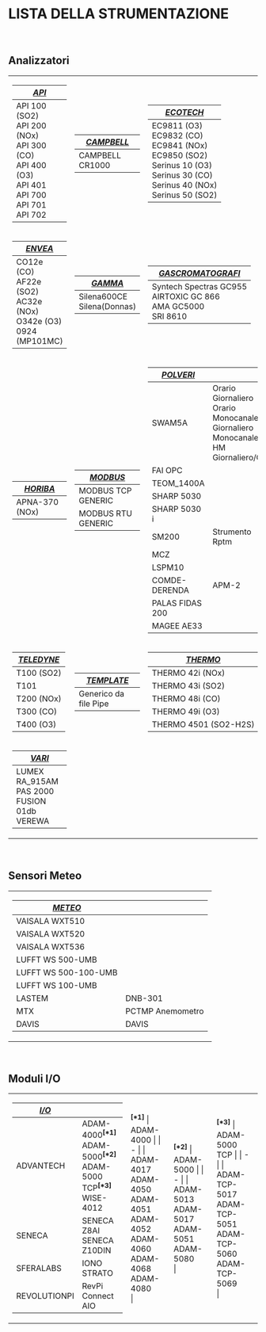 # LISTA DELLA STRUMENTAZIONE

<br>

## Analizzatori

<table>

<tr><td>

| <u>*****API*****</u> |
| - |
| API 100 (SO2) <br> API 200 (NOx) <br> API 300 (CO) <br> API 400 (O3) <br> API 401 <br> API 700 <br> API 701 <br> API 702 <br> |

</td><td>

| <u>*****CAMPBELL*****</u> |
| - |
| CAMPBELL CR1000 |

</td><td>

| <u>*****ECOTECH*****</u> |
| - |
| EC9811 (O3) <br> EC9832 (CO) <br> EC9841 (NOx) <br> EC9850 (SO2) <br> Serinus 10 (O3) <br> Serinus 30 (CO) <br> Serinus 40 (NOx) <br> Serinus 50 (SO2) <br> |

</td></tr>
<tr><td>

| <u>*****ENVEA*****</u> |
| - |
| CO12e (CO) <br> AF22e (SO2) <br> AC32e (NOx) <br> O342e (O3) <br> 0924 (MP101MC) <br> |

</td><td>

| <u>*****GAMMA*****</u> |
| - |
| Silena600CE <br> Silena(Donnas) |

</td><td>

| <u>*****GASCROMATOGRAFI*****</u> |
| - |
| Syntech Spectras GC955 <br> AIRTOXIC GC 866 <br> AMA GC5000 <br> SRI 8610 <br> |

</td></tr>
<tr><td>

| <u>*****HORIBA*****</u> |
| - |
| APNA-370 (NOx) |

</td><td>

| <u>*****MODBUS*****</u> |
| - |
| MODBUS TCP GENERIC |
| MODBUS RTU GENERIC |

</td><td>

| <u>*****POLVERI*****</u> ||
| - | - |
| SWAM5A | Orario <br> Giornaliero <br> Orario Monocanale <br> Giornaliero Monocanale <br> HM Giornaliero/Orario <br> |
| FAI OPC ||
| TEOM_1400A ||
| SHARP 5030 ||
| SHARP 5030 i ||
| SM200 | Strumento <br> Rptm |
| MCZ ||
| LSPM10 ||
| COMDE-DERENDA | APM-2 |
| PALAS FIDAS 200 ||
| MAGEE AE33 ||

</td></tr>
<tr><td>

| <u>*****TELEDYNE*****</u> |
| - |
| T100 (SO2) |
| T101 |
| T200 (NOx) |
| T300 (CO) |
| T400 (O3) |

</td><td>

| <u>*****TEMPLATE*****</u> |
| - |
| Generico da file Pipe |

</td><td>

| <u>*****THERMO*****</u> |
| - |
| THERMO 42i (NOx) |
| THERMO 43i (SO2) |
| THERMO 48i (CO) |
| THERMO 49i (O3) |
| THERMO 4501 (SO2-H2S) |

</td></tr>
<tr><td>

| <u>*****VARI*****</u> |
| - |
| LUMEX RA_915AM <br> PAS 2000 <br> FUSION 01db <br> VEREWA |

</td></tr>
</table>

<br>

## Sensori Meteo

<table>
<tr><td>

| <u>*****METEO*****</u> ||
| - | - |
| VAISALA WXT510 ||
| VAISALA WXT520 ||
| VAISALA WXT536 ||
| LUFFT WS 500-UMB ||
| LUFFT WS 500-100-UMB ||
| LUFFT WS 100-UMB ||
| LASTEM | DNB-301 |
| MTX | PCTMP Anemometro |
| DAVIS | DAVIS |

</td></tr>
</table>

<br>

## Moduli I/O

<table>
<tr><td>

| <u>*****I/O*****</u> ||
| - | - |
| ADVANTECH | ADAM-4000<sup><b>[*1]</b></sup> <br> ADAM-5000<sup><b>[*2]</b></sup> <br> ADAM-5000 TCP<sup><b>[*3]</b></sup> <br> WISE-4012 |
| SENECA | SENECA Z8AI <br> SENECA Z10DIN |
| SFERALABS | IONO <br> STRATO |
| REVOLUTIONPI | RevPi Connect AIO |

</td><td>

<sup><b>[*1]</b></sup>
| ADAM-4000 |
| - |
| ADAM-4017 <br> ADAM-4050 <br> ADAM-4051 <br> ADAM-4052 <br> ADAM-4060 <br> ADAM-4068 <br> ADAM-4080 <br> |

</td><td>

<sup><b>[*2]</b></sup>
| ADAM-5000 |
| - |
| ADAM-5013 <br> ADAM-5017 <br> ADAM-5051 <br> ADAM-5080 <br> |

</td><td>

<sup><b>[*3]</b></sup>
| ADAM-5000 TCP |
| - |
| ADAM-TCP-5017 <br> ADAM-TCP-5051 <br> ADAM-TCP-5060 <br> ADAM-TCP-5069 <br> |

</td></tr>
</table>
